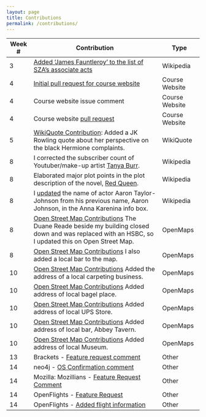 ```yaml
---
layout: page
title: Contributions
permalink: /contributions/
---
```


| Week # | Contribution                                                                                                                                                                                                                         | Type           |
|--------|--------------------------------------------------------------------------------------------------------------------------------------------------------------------------------------------------------------------------------------|----------------|
| 3      | [Added ‘James Fauntleroy’ to the list of SZA’s associate acts](https://en.wikipedia.org/w/index.php?title=SZA_(singer)&oldid=825213984)                                                                                              | Wikipedia      |
| 4      | [Initial pull request for course website](https://github.com/joannakl/cs480_s18/issues/17)                                                                                                                                           | Course Website |
| 4      | Course website issue comment                                                                                                                                                                                                         | Course Website |
| 4      | Course website [pull request](https://github.com/joannakl/cs480_s18/pull/80)                                                                                                                                                         | Course Website |
| 5      | [WikiQuote Contribution](https://en.wikiquote.org/w/index.php?title=J._K._Rowling&oldid=2361547): Added a JK Rowling quote about her perspective on the black Hermione complaints.                                                   | WikiQuote      |
| 8      | I corrected the subscriber count of Youtuber/make-up artist [Tanya Burr](https://en.wikipedia.org/w/index.php?title=Tanya_Burr&oldid=832456004).                                                                                     | Wikipedia      |
| 8      | Elaborated major plot points in the plot description of the novel, [Red Queen](https://en.wikipedia.org/w/index.php?title=Red_Queen_(novel)&oldid=832459608).                                                                        | Wikipedia      |
| 8      | I [updated](https://en.wikipedia.org/w/index.php?title=Anna_Karenina_(2012_film)&oldid=832452822) the name of actor Aaron Taylor-Johnson from his previous name, Aaron Johnson, in the Anna Karenina info box.                       | Wikipedia      |
| 8      | [Open Street Map Contributions](https://www.openstreetmap.org/user/daddybanjo/history#map=19/40.73902/-73.98309) The Duane Reade beside my building closed down and was replaced with an HSBC, so I updated this on Open Street Map. | OpenMaps       |
| 8      | [Open Street Map Contributions](https://www.openstreetmap.org/user/daddybanjo/history#map=19/40.73902/-73.98309) I also added a local bar to the map.                                                                                | OpenMaps       |
| 10      | [Open Street Map Contributions](https://www.openstreetmap.org/user/daddybanjo/history#map=19/40.73902/-73.98309) Added the address of a local carpeting business.                                                                                | OpenMaps       |
| 10      | [Open Street Map Contributions](https://www.openstreetmap.org/user/daddybanjo/history#map=19/40.73902/-73.98309) Added address of local bagel place.                                                                                | OpenMaps       |
| 10      | [Open Street Map Contributions](https://www.openstreetmap.org/user/daddybanjo/history#map=19/40.73902/-73.98309) Added address of local UPS Store.                                                                                | OpenMaps       |
| 10      | [Open Street Map Contributions](https://www.openstreetmap.org/user/daddybanjo/history#map=19/40.73902/-73.98309) Added address of local bar, Abbey Tavern.                                                                                | OpenMaps       |
| 10      | [Open Street Map Contributions](https://www.openstreetmap.org/user/daddybanjo/history#map=19/40.73902/-73.98309) Added address of local Museum.                                                                                | OpenMaps       |
| 13      | Brackets - [Feature request comment](https://github.com/adobe/brackets/issues/14289#issuecomment-386941152)                                                                                | Other       |
| 14      | neo4j - [OS Confirmation comment](https://github.com/neo4j/neo4j/issues/11740#issuecomment-388273573)                                                                                | Other       |
| 14      | Mozilla: Mozillians - [Feature Request Comment](https://github.com/mozilla/mozillians/issues/2190#issuecomment-388275110)                                                                                | Other       |
| 14      | OpenFlights - [Feature Request](https://github.com/jpatokal/openflights/issues/855)                                                                                | Other       |
| 14      | OpenFlights - [Added flight information](https://openflights.org/user/aea405)                                                                                | Other       |

